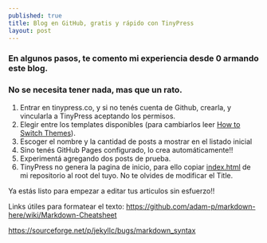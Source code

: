 ```yaml
---
published: true
title: Blog en GitHub, gratis y rápido con TinyPress
layout: post
---
```

### En algunos pasos, te comento mi experiencia desde 0 armando este blog.
### No se necesita tener nada, mas que un rato.

1. Entrar en tinypress.co, y si no tenés cuenta de Github, crearla, y vincularla a TinyPress aceptando los permisos.
2. Elegir entre los templates disponibles (para cambiarlos leer [How to Switch Themes][1]).
3. Escoger el nombre y la cantidad de posts a mostrar en el listado inicial
4. Sino tenés GitHub Pages configurado, lo crea automáticamente!!
4. Experimentá agregando dos posts de prueba.
1. TinyPress no genera la pagina de inicio, para ello copiar [index.html][2] de mi repositorio al root del tuyo. No te olvides de modificar el Title.

Ya estás listo para empezar a editar tus articulos sin esfuerzo!!

Links útiles para formatear el texto:
<https://github.com/adam-p/markdown-here/wiki/Markdown-Cheatsheet>

<https://sourceforge.net/p/jekyllc/bugs/markdown_syntax>

[1]: http://tinypressco.github.io/2015/09/24/how-to-switch-themes.html
[2]: https://raw.githubusercontent.com/emmanuel-galindo/emmanuel-galindo.github.io/master/index.html
